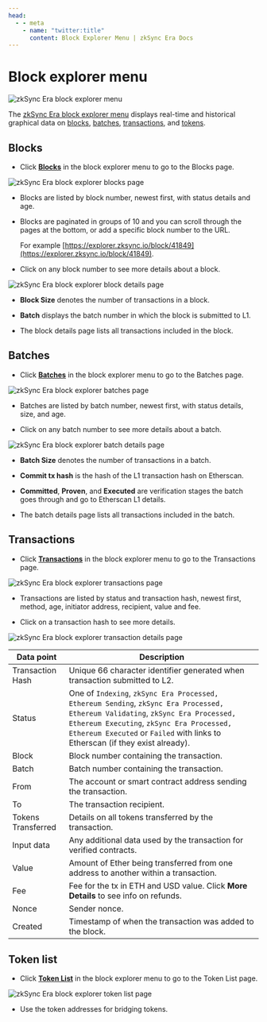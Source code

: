 ```yaml
---
head:
  - - meta
    - name: "twitter:title"
      content: Block Explorer Menu | zkSync Era Docs
---
```


# Block explorer menu

![zkSync Era block explorer menu](../../assets/images/block-explorer-menu.png)

The [zkSync Era block explorer menu](https://explorer.zksync.io/) displays real-time and historical graphical data on [blocks](#blocks), [batches](#batches), [transactions](#transactions), and [tokens](#token-list).

## Blocks

- Click [**Blocks**](https://explorer.zksync.io/blocks/) in the block explorer menu to go to the Blocks page.

![zkSync Era block explorer blocks page](../../assets/images/blocks.png)

- Blocks are listed by block number, newest first, with status details and age.

- Blocks are paginated in groups of 10 and you can scroll through the pages at the bottom, or add a specific block number to the URL.

  For example [https://explorer.zksync.io/block/41849](https://explorer.zksync.io/block/41849).

- Click on any block number to see more details about a block.

![zkSync Era block explorer block details page](../../assets/images/block-details.png)

- **Block Size** denotes the number of transactions in a block.

- **Batch** displays the batch number in which the block is submitted to L1.

- The block details page lists all transactions included in the block.

## Batches

- Click [**Batches**](https://explorer.zksync.io/batches/) in the block explorer menu to go to the Batches page.

![zkSync Era block explorer batches page](../../assets/images/batches.png)

- Batches are listed by batch number, newest first, with status details, size, and age.

- Click on any batch number to see more details about a batch.

![zkSync Era block explorer batch details page](../../assets/images/batch-details.png)

- **Batch Size** denotes the number of transactions in a batch.

- **Commit tx hash** is the hash of the L1 transaction hash on Etherscan.

- **Committed**, **Proven**, and **Executed** are verification stages the batch goes through and go to Etherscan L1 details.

- The batch details page lists all transactions included in the batch.

## Transactions

- Click [**Transactions**](https://explorer.zksync.io/transactions/) in the block explorer menu to go to the Transactions page.

![zkSync Era block explorer transactions page](../../assets/images/transactions.png)

- Transactions are listed by status and transaction hash, newest first, method, age, initiator address, recipient, value and fee.

- Click on a transaction hash to see more details.

![zkSync Era block explorer transaction details page](../../assets/images/transaction-details.png)

| Data point         | Description                                                                                                                                                                                                                                                  |
| ------------------ | ------------------------------------------------------------------------------------------------------------------------------------------------------------------------------------------------------------------------------------------------------------ |
| Transaction Hash   | Unique 66 character identifier generated when transaction submitted to L2.                                                                                                                                                                                   |
| Status             | One of `Indexing`, `zkSync Era Processed, Ethereum Sending`, `zkSync Era Processed, Ethereum Validating`, `zkSync Era Processed, Ethereum Executing`, `zkSync Era Processed, Ethereum Executed` or `Failed` with links to Etherscan (if they exist already). |
| Block              | Block number containing the transaction.                                                                                                                                                                                                                     |
| Batch              | Batch number containing the transaction.                                                                                                                                                                                                                     |
| From               | The account or smart contract address sending the transaction.                                                                                                                                                                                               |
| To                 | The transaction recipient.                                                                                                                                                                                                                                   |
| Tokens Transferred | Details on all tokens transferred by the transaction.                                                                                                                                                                                                        |
| Input data         | Any additional data used by the transaction for verified contracts.                                                                                                                                                                                          |
| Value              | Amount of Ether being transferred from one address to another within a transaction.                                                                                                                                                                          |
| Fee                | Fee for the tx in ETH and USD value. Click **More Details** to see info on refunds.                                                                                                                                                                          |
| Nonce              | Sender nonce.                                                                                                                                                                                                                                                |
| Created            | Timestamp of when the transaction was added to the block.                                                                                                                                                                                                    |

## Token list

- Click [**Token List**](https://explorer.zksync.io/tokenlist) in the block explorer menu to go to the Token List page.

![zkSync Era block explorer token list page](../../assets/images/token-list.png)

- Use the token addresses for bridging tokens.

